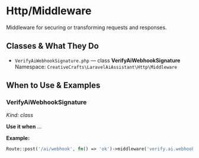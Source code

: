 # Http/Middleware

Middleware for securing or transforming requests and responses.

## Classes & What They Do
- `VerifyAiWebhookSignature.php` — class **VerifyAiWebhookSignature**
  Namespace: `CreativeCrafts\LaravelAiAssistant\Http\Middleware`

## When to Use & Examples
### VerifyAiWebhookSignature
_Kind: class_

**Use it when** …

**Example:**
```php
Route::post('/ai/webhook', fn() => 'ok')->middleware('verify.ai.webhook');
```
